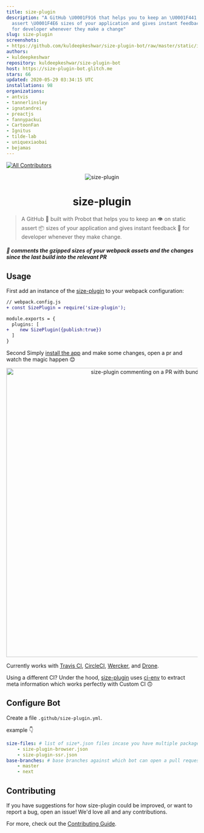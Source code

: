 ```yaml
---
title: size-plugin
description: "A GitHub \U0001F916 that helps you to keep an \U0001F441️ on static
  assert \U0001F4E6 sizes of your application and gives instant feedback \U0001F4DD
  for developer whenever they make a change"
slug: size-plugin
screenshots:
- https://github.com/kuldeepkeshwar/size-plugin-bot/raw/master/static/images/sample.png?raw=true
authors:
- kuldeepkeshwar
repository: kuldeepkeshwar/size-plugin-bot
host: https://size-plugin-bot.glitch.me
stars: 66
updated: 2020-05-29 03:34:15 UTC
installations: 98
organizations:
- antvis
- tannerlinsley
- ignatandrei
- preactjs
- fannypackui
- CartoonFan
- Ignitus
- tilde-lab
- uniquexiaobai
- bejamas
---
```



[![All Contributors](https://img.shields.io/badge/all_contributors-1-orange.svg?style=flat-square)](https://github.com/kuldeepkeshwar/size-plugin-bot/#contributors-)

<p align="center">
  <img src="https://github.com/kuldeepkeshwar/size-plugin-bot/blob/master/static/images/icon.png?raw=true" alt="size-plugin" >
</p>
<p align="center">
  <h1 align="center">size-plugin</h1>
</p>

> A GitHub 🤖 built with Probot that helps you to keep an 👁️ on static assert 📦 sizes of your application and gives instant feedback 📝 for developer whenever they make change.

##### 🤖 comments the gzipped sizes of your webpack assets and the changes since the last build into the relevant PR

## Usage

First add an instance of the [size-plugin](https://github.com/GoogleChromeLabs/size-plugin) to your webpack configuration:

```diff
// webpack.config.js
+ const SizePlugin = require('size-plugin');

module.exports = {
  plugins: [
+    new SizePlugin({publish:true})
  ]
}
```

Second Simply [install the app](https://github.com/apps/size-plugin) and make some changes, open a pr and watch the magic happen 😊

<p align="center">
  <img src="https://github.com/kuldeepkeshwar/size-plugin-bot/blob/master/static/images/sample.png?raw=true" alt="size-plugin commenting on a PR with bundle stats" width="760">
</p>

Currently works with [Travis CI](https://travis-ci.org), [CircleCI](https://circleci.com/), [Wercker](http://www.wercker.com), and [Drone](http://readme.drone.io/).

Using a different CI? Under the hood, [size-plugin](https://github.com/GoogleChromeLabs/size-plugin) uses [ci-env](https://github.com/siddharthkp/ci-env) to extract meta information which works perfectly with Custom CI 🙃

## Configure Bot

Create a file `.github/size-plugin.yml`.

example 👇

```yml
size-files: # list of size*.json files incase you have multiple packages.
    - size-plugin-browser.json
    - size-plugin-ssr.json
base-branches: # base branches against which bot can open a pull request.
    - master
    - next
```

## Contributing

If you have suggestions for how size-plugin could be improved, or want to report a bug, open an issue! We'd love all and any contributions.

For more, check out the [Contributing Guide](https://github.com/kuldeepkeshwar/size-plugin-bot/blob/master/CONTRIBUTING.md).
